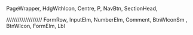 PageWrapper,
HdgWithIcon,
Centre,
P,
NavBtn,
SectionHead,

///////////////////
FormRow,
InputElm,
NumberElm,
Comment,
BtnWIconSm , 
BtnWIcon,
FormElm,
Lbl
